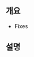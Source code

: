 ## 개요

<!--
풀 리퀘스트에 이슈 연결하기
https://docs.github.com/en/issues/tracking-your-work-with-issues/linking-a-pull-request-to-an-issue

- Fixes #102
- Resolved #101
-->

- Fixes

## 설명

<!--
무엇이 변했는지 적기
-->
